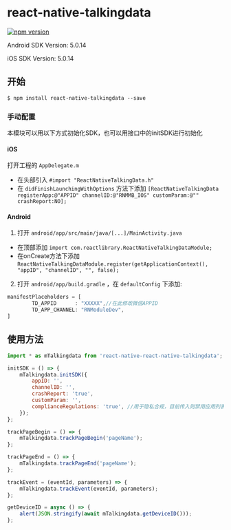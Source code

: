 
# react-native-talkingdata

[![npm version](https://badge.fury.io/js/react-native-talkingdata.svg)](https://badge.fury.io/js/react-native-talkingdata)

Android SDK Version: 5.0.14

iOS SDK Version: 5.0.14

## 开始

`$ npm install react-native-talkingdata --save`

### 手动配置

本模块可以用以下方式初始化SDK，也可以用接口中的initSDK进行初始化

#### iOS

打开工程的 `AppDelegate.m`

- 在头部引入 `#import "ReactNativeTalkingData.h"`
- 在 `didFinishLaunchingWithOptions` 方法下添加 `[ReactNativeTalkingData registerApp:@"APPID" channelID:@"RNMMB_IOS" customParam:@"" crashReport:NO];`

#### Android

1. 打开 `android/app/src/main/java/[...]/MainActivity.java`

- 在顶部添加 `import com.reactlibrary.ReactNativeTalkingDataModule;`
- 在onCreate方法下添加 `ReactNativeTalkingDataModule.register(getApplicationContext(), "appID", "channelID", "", false);`

2. 打开 `android/app/build.gradle` ，在 `defaultConfig` 下添加:

```js
manifestPlaceholders = [
        TD_APPID      : "XXXXX",//在此修改微信APPID
        TD_APP_CHANNEL: "RNModuleDev",
]
```

## 使用方法

```javascript
import * as mTalkingdata from 'react-native-react-native-talkingdata';

initSDK = () => {
    mTalkingdata.initSDK({
        appID: '',
        channelID: '',
        crashReport: 'true',
        customParam: '',
        complianceRegulations: 'true', //用于隐私合规，目前传入则禁用应用列表获取
    });
};

trackPageBegin = () => {
    mTalkingdata.trackPageBegin('pageName');
};

trackPageEnd = () => {
    mTalkingdata.trackPageEnd('pageName');
};

trackEvent = (eventId, parameters) => {
    mTalkingdata.trackEvent(eventId, parameters);
};

getDeviceID = async () => {
    alert(JSON.stringify(await mTalkingdata.getDeviceID()));
};
```
